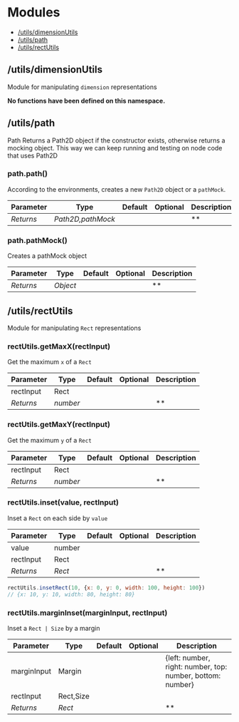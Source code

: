 # Modules
- [/utils/dimensionUtils](#/utils/dimensionUtils)
- [/utils/path](#/utils/path)
- [/utils/rectUtils](#/utils/rectUtils)

## /utils/dimensionUtils

Module for manipulating `dimension` representations

**No functions have been defined on this namespace.**

## /utils/path

Path
Returns a Path2D object if the constructor exists, otherwise returns a mocking object.
This way we can keep running and testing on node code that uses Path2D

### path.path()

According to the environments, creates a new `Path2D` object or a `pathMock`.

Parameter | Type | Default | Optional | Description
--------- | ---- | ------- | -------- | -----------
*Returns* | *Path2D,pathMock* | | | **

### path.pathMock()

Creates a pathMock object

Parameter | Type | Default | Optional | Description
--------- | ---- | ------- | -------- | -----------
*Returns* | *Object* | | | **

## /utils/rectUtils

Module for manipulating `Rect` representations

### rectUtils.getMaxX(rectInput)

Get the maximum `x` of a `Rect`

Parameter | Type | Default | Optional | Description
--------- | ---- | ------- | -------- | -----------
rectInput | Rect |  |  | 
*Returns* | *number* | | | **

### rectUtils.getMaxY(rectInput)

Get the maximum `y` of a `Rect`

Parameter | Type | Default | Optional | Description
--------- | ---- | ------- | -------- | -----------
rectInput | Rect |  |  | 
*Returns* | *number* | | | **

### rectUtils.inset(value, rectInput)

Inset a `Rect` on each side by `value`

Parameter | Type | Default | Optional | Description
--------- | ---- | ------- | -------- | -----------
value | number |  |  | 
rectInput | Rect |  |  | 
*Returns* | *Rect* | | | **


```jsx
rectUtils.insetRect(10, {x: 0, y: 0, width: 100, height: 100})
// {x: 10, y: 10, width: 80, height: 80}
```
### rectUtils.marginInset(marginInput, rectInput)

Inset a `Rect | Size` by a margin

Parameter | Type | Default | Optional | Description
--------- | ---- | ------- | -------- | -----------
marginInput | Margin |  |  | {left: number, right: number, top: number, bottom: number}
rectInput | Rect,Size |  |  | 
*Returns* | *Rect* | | | **

